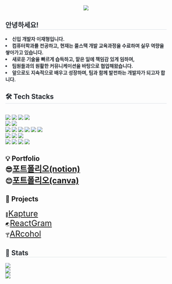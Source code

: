 <div align="center">
    <img
        src="https://capsule-render.vercel.app/api?type=egg&color=0:644f4f,100:f8f7f7&height=180&text=Hello%20World!%20I'm%20Jaehyeong&animation=twinkling&fontColor=4b4848&fontSize=40" />
</div>
<div style="text-align: left;">
    <h2 style="border-bottom: 1px solid #d8dee4; color: #282d33;"> 안녕하세요! </h2>
    <div style="font-weight: 700; font-size: 15px; text-align: left; color: #282d33;">
        <li> 신입 개발자 이재형입니다.
        <li>컴퓨터학과를 전공하고, 현재는 풀스택 개발 교육과정을 수료하며 실무 역량을 쌓아가고 있습니다.
        <li>새로운 기술을 빠르게 습득하고, 맡은 일에 책임감 있게 임하며,
        <li>팀원들과의 원활한 커뮤니케이션을 바탕으로 협업해왔습니다.
        <li>앞으로도 지속적으로 배우고 성장하며, 팀과 함께 발전하는 개발자가 되고자 합니다.
    </div>
</div>
<div style="text-align: left;">
    <h2 style="border-bottom: 1px solid #d8dee4; color: #282d33;"> 🛠️ Tech Stacks </h2> <br>
    <div style="margin: ; text-align: left;" "text-align: left;">
        <img src="https://img.shields.io/badge/Java-007396?style=plastic&logo=Java&logoColor=white">
        <img src="https://img.shields.io/badge/SpringBoot-6DB33F?style=plastic&logo=springboot&logoColor=white">
        <img src="https://img.shields.io/badge/AWS-232F3E?style=plastic&logo=Amazon%20AWS&logoColor=white">
        <img src="https://img.shields.io/badge/JSP-007396?style=plastic&logo=java&logoColor=white">
        <br />
        <img src="https://img.shields.io/badge/MySQL-4479A1?style=plastic&logo=MySQL&logoColor=white">
        <img src="https://img.shields.io/badge/Oracle-F80000?style=plastic&logo=Oracle&logoColor=white">
        <br /><img src="https://img.shields.io/badge/HTML5-E34F26?style=plastic&logo=HTML5&logoColor=white">
        <img src="https://img.shields.io/badge/CSS3-1572B6?style=plastic&logo=CSS3&logoColor=white">
        <img src="https://img.shields.io/badge/Javascript-F7DF1E?style=plastic&logo=Javascript&logoColor=white">
        <img src="https://img.shields.io/badge/jQuery-0769AD?style=plastic&logo=jQuery&logoColor=white">
        <img src="https://img.shields.io/badge/Vue.js-4FC08D?style=plastic&logo=Vue.js&logoColor=white">
        <img src="https://img.shields.io/badge/Ajax-0095D5?style=plastic&logo=javascript&logoColor=white">
        <br />
        <img src="https://img.shields.io/badge/React-61DAFB?style=plastic&logo=React&logoColor=white">
        <img src="https://img.shields.io/badge/Node.js-339933?style=plastic&logo=Node.js&logoColor=white">
        <img src="https://img.shields.io/badge/Express-000000?style=plastic&logo=Express&logoColor=white">
        <br />
        <img src="https://img.shields.io/badge/ApacheTomcat-F8DC75?style=plastic&logo=apachetomcat&logoColor=white">
        <img src="https://img.shields.io/badge/Linux-FCC624?style=plastic&logo=Linux&logoColor=white">
        <img src="https://img.shields.io/badge/Flutter-02569B?style=plastic&logo=Flutter&logoColor=white">
        <img src="https://img.shields.io/badge/Dart-0175C2?style=plastic&logo=Dart&logoColor=white">
    </div>
</div>
<div style="text-align: left;">
    <h2>💡 Portfolio
    <div>😎<a style="font-size: 25px;" href="https://www.notion.so/Portfolio-2006e1a0959280619b78dd083f38c89a?pvs=4">포트폴리오(notion)</a></div>
    <div>😊<a style="font-size: 25px;" href="https://www.canva.com/design/DAGsAdzNLjg/XCP1V4AqKuXbHahT9tBHIw/view?utm_content=DAGsAdzNLjg&utm_campaign=designshare&utm_medium=link2&utm_source=uniquelinks&utlId=h309154d25f">포트폴리오(canva)</a></div>
</div>
<div style="text-align: left;">
    <h2>📝 Projects </h2>
    <div>🚌<a style="font-size: 25px;" href="https://github.com/Taehun92/Project_Kapture">Kapture</a></div>
    <div>🌏<a style="font-size: 25px;" href="https://github.com/leejh8997/react_project">ReactGram</a></div>
    <div>🍸<a style="font-size: 25px;" href="https://github.com/leejh8997/ARcohol">ARcohol</a></div>
</div>
<div style="text-align: left;">
    <h2 style="border-bottom: 1px solid #d8dee4; color: #282d33;"> 🏅 Stats </h2>
    <div style="text-align: left;">
      <img src="https://github-readme-stats.vercel.app/api?username=leejh8997&show_icons=true&theme=default&cache_seconds=0"/>
      <br/>
      <!-- GitHub Readme Streak Stats -->
      <img src="https://github-readme-streak-stats.herokuapp.com?user=leejh8997&theme=default" />
      <br/>
      <img src="https://github-readme-stats.vercel.app/api/top-langs/?username=leejh8997&layout=compact"/>
    </div>
